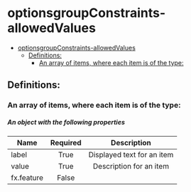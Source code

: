 <a name="optionsgroupconstraints-allowedvalues"></a>
# optionsgroupConstraints-allowedValues
* [optionsgroupConstraints-allowedValues](#optionsgroupconstraints-allowedvalues)
    * [Definitions:](#optionsgroupconstraints-allowedvalues-definitions)
        * [An array of items, where each item is of the type:](#optionsgroupconstraints-allowedvalues-definitions-an-array-of-items-where-each-item-is-of-the-type)

<a name="optionsgroupconstraints-allowedvalues-definitions"></a>
## Definitions:
<a name="optionsgroupconstraints-allowedvalues-definitions-an-array-of-items-where-each-item-is-of-the-type"></a>
### An array of items, where each item is of the type:
<a name="optionsgroupconstraints-allowedvalues-definitions-an-array-of-items-where-each-item-is-of-the-type-an-object-with-the-following-properties"></a>
##### An object with the following properties
| Name | Required | Description
| ---|:--:|:--:|
|label|True|Displayed text for an item
|value|True|Description for an item
|fx.feature|False|
